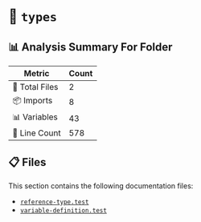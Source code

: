 # 📁 `types`

## 📊 Analysis Summary For Folder

| Metric | Count |
|--------|-------|
| 📁 Total Files | 2 |
| 📦 Imports | 8 |
| 📊 Variables | 43 |
| 🔢 Line Count | 578 |


## 📋 Files

This section contains the following documentation files:

- [`reference-type.test`](./reference-type.test.md)
- [`variable-definition.test`](./variable-definition.test.md)